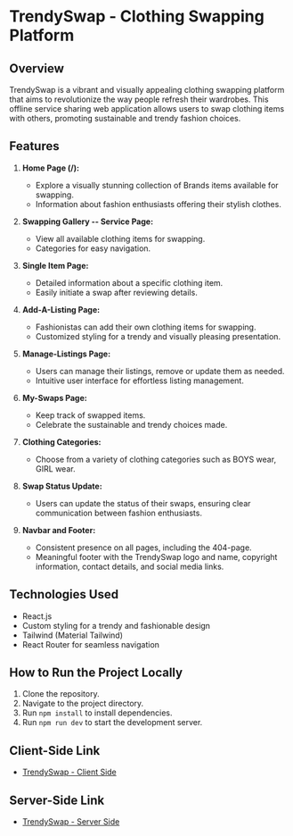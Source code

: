 # TrendySwap - Clothing Swapping Platform

## Overview

TrendySwap is a vibrant and visually appealing clothing swapping platform that aims to revolutionize the way people refresh their wardrobes. This offline service sharing web application allows users to swap clothing items with others, promoting sustainable and trendy fashion choices.

## Features

1. **Home Page (/):**

   - Explore a visually stunning collection of Brands items available for swapping.
   - Information about fashion enthusiasts offering their stylish clothes.

2. **Swapping Gallery -- Service Page:**

   - View all available clothing items for swapping.
   - Categories for easy navigation.

3. **Single Item Page:**

   - Detailed information about a specific clothing item.
   - Easily initiate a swap after reviewing details.

4. **Add-A-Listing Page:**

   - Fashionistas can add their own clothing items for swapping.
   - Customized styling for a trendy and visually pleasing presentation.

5. **Manage-Listings Page:**

   - Users can manage their listings, remove or update them as needed.
   - Intuitive user interface for effortless listing management.

6. **My-Swaps Page:**

   - Keep track of swapped items.
   - Celebrate the sustainable and trendy choices made.

7. **Clothing Categories:**

   - Choose from a variety of clothing categories such as BOYS wear, GIRL wear.

8. **Swap Status Update:**

   - Users can update the status of their swaps, ensuring clear communication between fashion enthusiasts.

9. **Navbar and Footer:**
   - Consistent presence on all pages, including the 404-page.
   - Meaningful footer with the TrendySwap logo and name, copyright information, contact details, and social media links.

## Technologies Used

- React.js
- Custom styling for a trendy and fashionable design
- Tailwind (Material Tailwind)
- React Router for seamless navigation

## How to Run the Project Locally

1. Clone the repository.
2. Navigate to the project directory.
3. Run `npm install` to install dependencies.
4. Run `npm run dev` to start the development server.

## Client-Side Link

- [TrendySwap - Client Side](https://trendy-server.vercel.app) 

## Server-Side Link

- [TrendySwap - Server Side](https://trendy-ec732.web.app)

